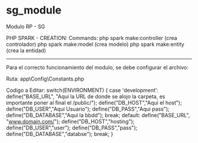 # sg_module
 Modulo RP - SG


PHP SPARK - CREATION: 
    Commands: 
      php spark make:controller (crea controlador)
      php spark make:model (crea modelo)
      php spark make:entity (crea la entidad)

---------------------------------------------------------------------
Para el correcto funcionamiento del modulo, se debe configurar el archivo:

Ruta:   app\Config\Constants.php
   
Codigo a Editar:
switch(ENVIRONMENT) {
  case 'development':
      define("BASE_URL", "Aqui la URL de donde se alojo la carpeta, es importante poner al final el /public/");
            define("DB_HOST","Aqui el host"); 
            define("DB_USER","Aqui Usuario"); 
            define("DB_PASS","Aqui pass"); 
            define("DB_DATABASE","Aqui la bbdd");
     break;
     default:
            define("BASE_URL", "www.domain.com/");
      define("DB_HOST","hosting");
            define("DB_USER","user");
            define("DB_PASS","pass");
            define("DB_DATABASE","databse");
     break;
    }
      
